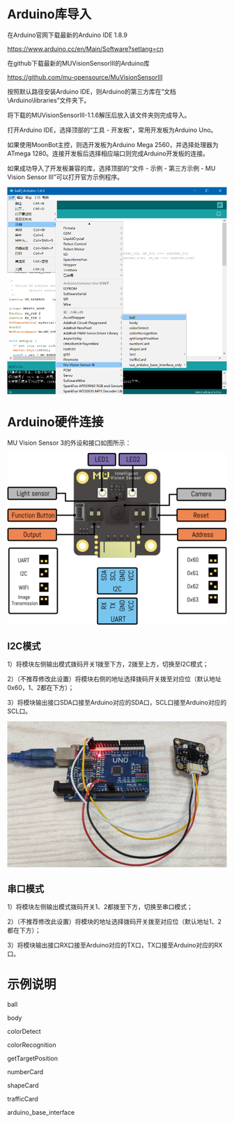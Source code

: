 # Arduino库导入

在Arduino官网下载最新的Arduino IDE 1.8.9

<https://www.arduino.cc/en/Main/Software?setlang=cn>

在github下载最新的MUVisionSensorIII的Arduino库

<https://github.com/mu-opensource/MuVisionSensorIII>

按照默认路径安装Arduino IDE，则Arduino的第三方库在“文档\Arduino\libraries”文件夹下。

将下载的MUVisionSensorIII-1.1.6解压后放入该文件夹则完成导入。

打开Arduino IDE，选择顶部的“工具 - 开发板”，常用开发板为Arduino Uno。

如果使用MoonBot主控，则选开发板为Arduino Mega 2560，并选择处理器为ATmega 1280。连接开发板后选择相应端口则完成Arduino开发板的连接。

如果成功导入了开发板兼容的库，选择顶部的“文件 - 示例 - 第三方示例 - MU Vision Sensor III”可以打开官方示例程序。

![](./images/MUVS3_Arduino_library_cn.png)

# Arduino硬件连接

MU Vision Sensor 3的外设和接口如图所示：

![](./images/MUVS3_pinout.png)

## I2C模式

1）将模块左侧输出模式拨码开关1拨至下方，2拨至上方，切换至I2C模式；

2）（不推荐修改此设置）将模块右侧的地址选择拨码开关拨至对应位（默认地址0x60，1、2都在下方）；

3）将模块输出接口SDA口接至Arduino对应的SDA口，SCL口接至Arduino对应的SCL口。

![](./images/MUVS3_Arduino_connect.png)

## 串口模式

1）将模块左侧输出模式拨码开关1、2都拨至下方，切换至串口模式；

2）（不推荐修改此设置）将模块的地址选择拨码开关拨至对应位（默认地址1、2都在下方）；

3）将模块输出接口RX口接至Arduino对应的TX口，TX口接至Arduino对应的RX口。

# 示例说明

ball

body

colorDetect

colorRecognition

getTargetPosition

numberCard

shapeCard

trafficCard

arduino_base_interface
